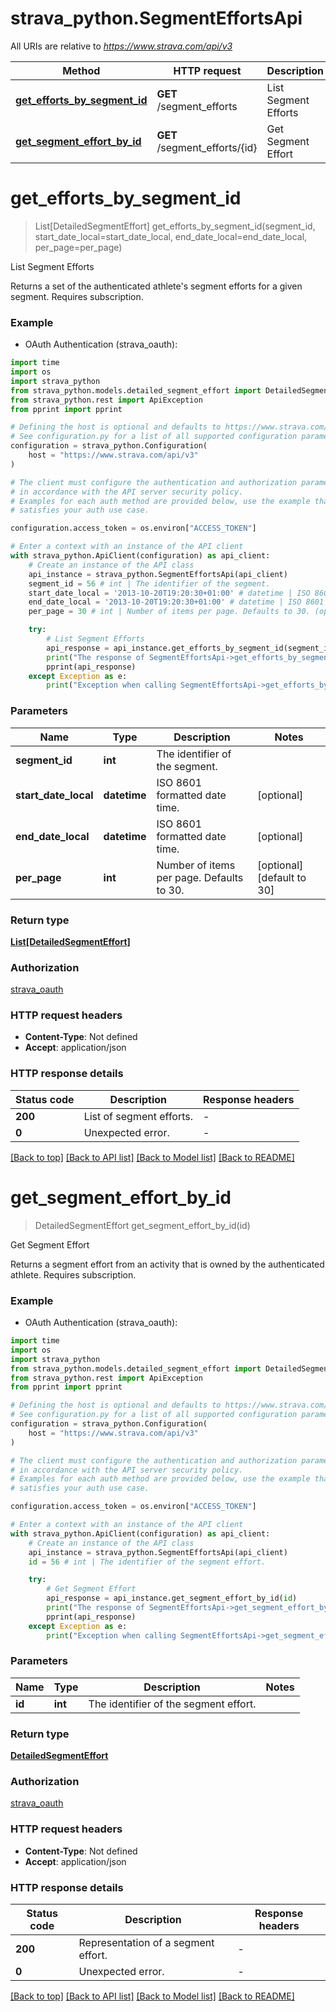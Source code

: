# strava_python.SegmentEffortsApi

All URIs are relative to *https://www.strava.com/api/v3*

Method | HTTP request | Description
------------- | ------------- | -------------
[**get_efforts_by_segment_id**](SegmentEffortsApi.md#get_efforts_by_segment_id) | **GET** /segment_efforts | List Segment Efforts
[**get_segment_effort_by_id**](SegmentEffortsApi.md#get_segment_effort_by_id) | **GET** /segment_efforts/{id} | Get Segment Effort


# **get_efforts_by_segment_id**
> List[DetailedSegmentEffort] get_efforts_by_segment_id(segment_id, start_date_local=start_date_local, end_date_local=end_date_local, per_page=per_page)

List Segment Efforts

Returns a set of the authenticated athlete's segment efforts for a given segment.  Requires subscription.

### Example

* OAuth Authentication (strava_oauth):
```python
import time
import os
import strava_python
from strava_python.models.detailed_segment_effort import DetailedSegmentEffort
from strava_python.rest import ApiException
from pprint import pprint

# Defining the host is optional and defaults to https://www.strava.com/api/v3
# See configuration.py for a list of all supported configuration parameters.
configuration = strava_python.Configuration(
    host = "https://www.strava.com/api/v3"
)

# The client must configure the authentication and authorization parameters
# in accordance with the API server security policy.
# Examples for each auth method are provided below, use the example that
# satisfies your auth use case.

configuration.access_token = os.environ["ACCESS_TOKEN"]

# Enter a context with an instance of the API client
with strava_python.ApiClient(configuration) as api_client:
    # Create an instance of the API class
    api_instance = strava_python.SegmentEffortsApi(api_client)
    segment_id = 56 # int | The identifier of the segment.
    start_date_local = '2013-10-20T19:20:30+01:00' # datetime | ISO 8601 formatted date time. (optional)
    end_date_local = '2013-10-20T19:20:30+01:00' # datetime | ISO 8601 formatted date time. (optional)
    per_page = 30 # int | Number of items per page. Defaults to 30. (optional) (default to 30)

    try:
        # List Segment Efforts
        api_response = api_instance.get_efforts_by_segment_id(segment_id, start_date_local=start_date_local, end_date_local=end_date_local, per_page=per_page)
        print("The response of SegmentEffortsApi->get_efforts_by_segment_id:\n")
        pprint(api_response)
    except Exception as e:
        print("Exception when calling SegmentEffortsApi->get_efforts_by_segment_id: %s\n" % e)
```



### Parameters

Name | Type | Description  | Notes
------------- | ------------- | ------------- | -------------
 **segment_id** | **int**| The identifier of the segment. | 
 **start_date_local** | **datetime**| ISO 8601 formatted date time. | [optional] 
 **end_date_local** | **datetime**| ISO 8601 formatted date time. | [optional] 
 **per_page** | **int**| Number of items per page. Defaults to 30. | [optional] [default to 30]

### Return type

[**List[DetailedSegmentEffort]**](DetailedSegmentEffort.md)

### Authorization

[strava_oauth](../README.md#strava_oauth)

### HTTP request headers

 - **Content-Type**: Not defined
 - **Accept**: application/json

### HTTP response details
| Status code | Description | Response headers |
|-------------|-------------|------------------|
**200** | List of segment efforts. |  -  |
**0** | Unexpected error. |  -  |

[[Back to top]](#) [[Back to API list]](../README.md#documentation-for-api-endpoints) [[Back to Model list]](../README.md#documentation-for-models) [[Back to README]](../README.md)

# **get_segment_effort_by_id**
> DetailedSegmentEffort get_segment_effort_by_id(id)

Get Segment Effort

Returns a segment effort from an activity that is owned by the authenticated athlete. Requires subscription.

### Example

* OAuth Authentication (strava_oauth):
```python
import time
import os
import strava_python
from strava_python.models.detailed_segment_effort import DetailedSegmentEffort
from strava_python.rest import ApiException
from pprint import pprint

# Defining the host is optional and defaults to https://www.strava.com/api/v3
# See configuration.py for a list of all supported configuration parameters.
configuration = strava_python.Configuration(
    host = "https://www.strava.com/api/v3"
)

# The client must configure the authentication and authorization parameters
# in accordance with the API server security policy.
# Examples for each auth method are provided below, use the example that
# satisfies your auth use case.

configuration.access_token = os.environ["ACCESS_TOKEN"]

# Enter a context with an instance of the API client
with strava_python.ApiClient(configuration) as api_client:
    # Create an instance of the API class
    api_instance = strava_python.SegmentEffortsApi(api_client)
    id = 56 # int | The identifier of the segment effort.

    try:
        # Get Segment Effort
        api_response = api_instance.get_segment_effort_by_id(id)
        print("The response of SegmentEffortsApi->get_segment_effort_by_id:\n")
        pprint(api_response)
    except Exception as e:
        print("Exception when calling SegmentEffortsApi->get_segment_effort_by_id: %s\n" % e)
```



### Parameters

Name | Type | Description  | Notes
------------- | ------------- | ------------- | -------------
 **id** | **int**| The identifier of the segment effort. | 

### Return type

[**DetailedSegmentEffort**](DetailedSegmentEffort.md)

### Authorization

[strava_oauth](../README.md#strava_oauth)

### HTTP request headers

 - **Content-Type**: Not defined
 - **Accept**: application/json

### HTTP response details
| Status code | Description | Response headers |
|-------------|-------------|------------------|
**200** | Representation of a segment effort. |  -  |
**0** | Unexpected error. |  -  |

[[Back to top]](#) [[Back to API list]](../README.md#documentation-for-api-endpoints) [[Back to Model list]](../README.md#documentation-for-models) [[Back to README]](../README.md)

